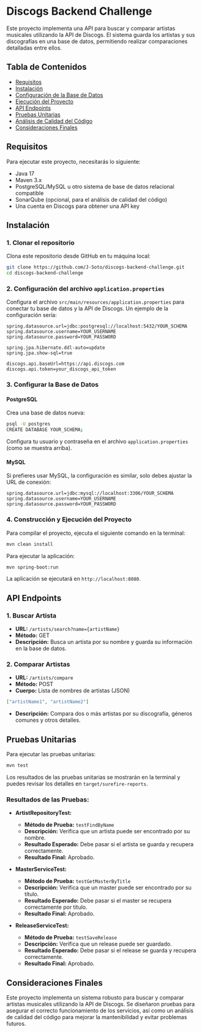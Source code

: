 
# Discogs Backend Challenge

Este proyecto implementa una API para buscar y comparar artistas musicales utilizando la API de Discogs. El sistema guarda los artistas y sus discografías en una base de datos, permitiendo realizar comparaciones detalladas entre ellos.

## Tabla de Contenidos
- [Requisitos](#requisitos)
- [Instalación](#instalación)
- [Configuración de la Base de Datos](#configuración-de-la-base-de-datos)
- [Ejecución del Proyecto](#ejecución-del-proyecto)
- [API Endpoints](#api-endpoints)
- [Pruebas Unitarias](#pruebas-unitarias)
- [Análisis de Calidad del Código](#análisis-de-calidad-del-código)
- [Consideraciones Finales](#consideraciones-finales)

## Requisitos
Para ejecutar este proyecto, necesitarás lo siguiente:

- Java 17
- Maven 3.x
- PostgreSQL/MySQL u otro sistema de base de datos relacional compatible
- SonarQube (opcional, para el análisis de calidad del código)
- Una cuenta en Discogs para obtener una API key

## Instalación
### 1. Clonar el repositorio
Clona este repositorio desde GitHub en tu máquina local:

```bash
git clone https://github.com/J-Soto/discogs-backend-challenge.git
cd discogs-backend-challenge
```

### 2. Configuración del archivo `application.properties`
Configura el archivo `src/main/resources/application.properties` para conectar tu base de datos y la API de Discogs. Un ejemplo de la configuración sería:

```properties
spring.datasource.url=jdbc:postgresql://localhost:5432/YOUR_SCHEMA
spring.datasource.username=YOUR_USERNAME
spring.datasource.password=YOUR_PASSWORD

spring.jpa.hibernate.ddl-auto=update
spring.jpa.show-sql=true

discogs.api.baseUrl=https://api.discogs.com
discogs.api.token=your_discogs_api_token
```

### 3. Configurar la Base de Datos
#### PostgreSQL
Crea una base de datos nueva:

```bash
psql -U postgres
CREATE DATABASE YOUR_SCHEMA;
```

Configura tu usuario y contraseña en el archivo `application.properties` (como se muestra arriba).

#### MySQL
Si prefieres usar MySQL, la configuración es similar, solo debes ajustar la URL de conexión:

```properties
spring.datasource.url=jdbc:mysql://localhost:3306/YOUR_SCHEMA
spring.datasource.username=YOUR_USERNAME
spring.datasource.password=YOUR_PASSWORD
```

### 4. Construcción y Ejecución del Proyecto
Para compilar el proyecto, ejecuta el siguiente comando en la terminal:

```bash
mvn clean install
```

Para ejecutar la aplicación:

```bash
mvn spring-boot:run
```

La aplicación se ejecutará en `http://localhost:8080`.

## API Endpoints

### 1. Buscar Artista
- **URL:** `/artists/search?name={artistName}`
- **Método:** GET
- **Descripción:** Busca un artista por su nombre y guarda su información en la base de datos.

### 2. Comparar Artistas
- **URL:** `/artists/compare`
- **Método:** POST
- **Cuerpo:** Lista de nombres de artistas (JSON)

```json
["artistName1", "artistName2"]
```

- **Descripción:** Compara dos o más artistas por su discografía, géneros comunes y otros detalles.

## Pruebas Unitarias
Para ejecutar las pruebas unitarias:

```bash
mvn test
```

Los resultados de las pruebas unitarias se mostrarán en la terminal y puedes revisar los detalles en `target/surefire-reports`.

### Resultados de las Pruebas:

- **ArtistRepositoryTest:**
  - **Método de Prueba:** `testFindByName`
  - **Descripción:** Verifica que un artista puede ser encontrado por su nombre.
  - **Resultado Esperado:** Debe pasar si el artista se guarda y recupera correctamente.
  - **Resultado Final:** Aprobado.
  

- **MasterServiceTest:**
  - **Método de Prueba:** `testGetMasterByTitle`
  - **Descripción:** Verifica que un master puede ser encontrado por su título.
  - **Resultado Esperado:** Debe pasar si el master se recupera correctamente por título.
  - **Resultado Final:** Aprobado.

- **ReleaseServiceTest:**
  - **Método de Prueba:** `testSaveRelease`
  - **Descripción:** Verifica que un release puede ser guardado.
  - **Resultado Esperado:** Debe pasar si el release se guarda y recupera correctamente.  
  - **Resultado Final:** Aprobado.

## Consideraciones Finales
Este proyecto implementa un sistema robusto para buscar y comparar artistas musicales utilizando la API de Discogs. Se diseñaron pruebas para asegurar el correcto funcionamiento de los servicios, así como un análisis de calidad del código para mejorar la mantenibilidad y evitar problemas futuros.
